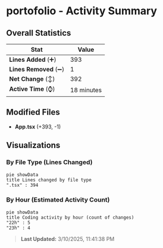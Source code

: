 # portofolio - Activity Summary 

## Overall Statistics

| Stat                   | Value                                                             |
| ---------------------- | ----------------------------------------------------------------- |
| **Lines Added** (➕)   | 393                                          |
| **Lines Removed** (➖) | 1                                        |
| **Net Change** (↕)    | 392                |
| **Active Time** (⌚)   | 18 minutes |


## Modified Files
- **App.tsx** (+393, -1)

## Visualizations

### By File Type (Lines Changed)

```mermaid
pie showData
title Lines changed by file type
".tsx" : 394
```

### By Hour (Estimated Activity Count)

```mermaid
pie showData
title Coding activity by hour (count of changes)
"22h" : 5
"23h" : 4
```


> **Last Updated:** 3/10/2025, 11:41:38 PM